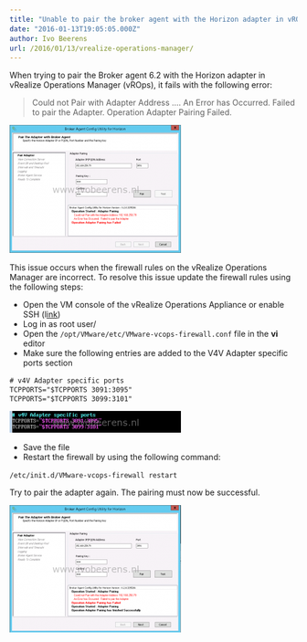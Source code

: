 ```yaml
---
title: "Unable to pair the broker agent with the Horizon adapter in vROps"
date: "2016-01-13T19:05:05.000Z"
author: Ivo Beerens
url: /2016/01/13/vrealize-operations-manager/
---
```


When trying to pair the Broker agent 6.2 with the Horizon adapter in vRealize Operations Manager (vROps), it fails with the following error:
> Could not Pair with Adapter Address .... An Error has Occurred. Failed to pair the Adapter. Operation Adapter Pairing Failed.

[![1](images/1-300x224.png)](images/1.png)

This issue occurs when the firewall rules on the vRealize Operations Manager are incorrect. To resolve this issue update the firewall rules using the following steps:

- Open the VM console of the vRealize Operations Appliance or enable SSH (l[ink](https://www.ivobeerens.nl/2015/12/08/4105/))
- Log in as root user/
- Open the `/opt/VMware/etc/VMware-vcops-firewall.conf` file in the **vi** editor
- Make sure the following entries are added to the V4V Adapter specific ports section

```
# v4V Adapter specific ports
TCPPORTS="$TCPPORTS 3091:3095" 
TCPPORTS="$TCPPORTS 3099:3101"
```

[![2](images/2-300x38.png)](images/2.png)

- Save the file
- Restart the firewall by using the following command:

`/etc/init.d/VMware-vcops-firewall restart`

Try to pair the adapter again. The pairing must now be successful.

[![3](images/3-300x223.png)](images/3.png)